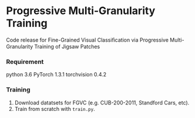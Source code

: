 # Progressive Multi-Granularity Training
 
Code release for Fine-Grained Visual Classiﬁcation via Progressive Multi-Granularity Training of Jigsaw Patches
 
### Requirement
 
python 3.6
PyTorch 1.3.1
torchvision 0.4.2

### Training
 
1. Download datatsets for FGVC (e.g. CUB-200-2011, Standford Cars, etc).
2. Train from scratch with ``train.py``.

